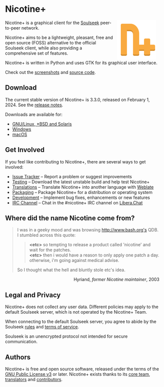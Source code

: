 # Nicotine+

<img src="pynicotine/gtkgui/icons/hicolor/scalable/apps/org.nicotine_plus.Nicotine.svg" align="right" width="128" height="128" style="margin: 0 10px">

Nicotine+ is a graphical client for the [Soulseek](https://www.slsknet.org/) peer-to-peer network.

Nicotine+ aims to be a lightweight, pleasant, free and open source (FOSS) alternative to the official Soulseek client, while also providing a comprehensive set of features.

Nicotine+ is written in Python and uses GTK for its graphical user interface.

Check out the [screenshots](data/screenshots/SCREENSHOTS.md) and [source code](https://github.com/nicotine-plus/nicotine-plus).
<br clear="right">


## Download

The current stable version of Nicotine+ is 3.3.0, released on February 1, 2024. See the [release notes](NEWS.md).

Downloads are available for:

 * [GNU/Linux, *BSD and Solaris](doc/DOWNLOADS.md#gnulinux-bsd-solaris)
 * [Windows](doc/DOWNLOADS.md#windows)
 * [macOS](doc/DOWNLOADS.md#macos)


## Get Involved

If you feel like contributing to Nicotine+, there are several ways to get involved:

 * [Issue Tracker](https://github.com/nicotine-plus/nicotine-plus/issues) – Report a problem or suggest improvements
 * [Testing](doc/TESTING.md) – Download the latest unstable build and help test Nicotine+
 * [Translations](doc/TRANSLATIONS.md) – Translate Nicotine+ into another language with [Weblate](https://hosted.weblate.org/engage/nicotine-plus)
 * [Packaging](doc/PACKAGING.md) – Package Nicotine+ for a distribution or operating system
 * [Development](doc/DEVELOPING.md) – Implement bug fixes, enhancements or new features
 * [IRC Channel](https://web.libera.chat/?channel=#nicotine+) – Chat in the #nicotine+ IRC channel on [Libera.Chat](https://libera.chat/)


## Where did the name Nicotine come from?

> I was in a geeky mood and was browsing http://www.bash.org's QDB.  
I stumbled across this quote:  
>> **\<etc>** so tempting to release a product called 'nicotine' and wait for the patches.  
>> **\<etc>** then i would have a reason to only apply one patch a day. otherwise, i'm going against medical advise.  
>
> So I thought what the hell and bluntly stole etc's idea.  

<p align="right">Hyriand, <i>former Nicotine maintainer</i>, 2003</p>


## Legal and Privacy

Nicotine+ does not collect any user data. Different policies may apply to the default Soulseek server, which is not operated by the Nicotine+ Team.

When connecting to the default Soulseek server, you agree to abide by the Soulseek [rules](https://www.slsknet.org/news/node/681) and [terms of service](https://www.slsknet.org/news/node/682).

Soulseek is an unencrypted protocol not intended for secure communication.


## Authors

Nicotine+ is free and open source software, released under the terms of the [GNU Public License v3](https://www.gnu.org/licenses/gpl-3.0-standalone.html) or later. Nicotine+ exists thanks to its [core team](AUTHORS.md), [translators](TRANSLATORS.md) and [contributors](https://github.com/nicotine-plus/nicotine-plus/graphs/contributors).
